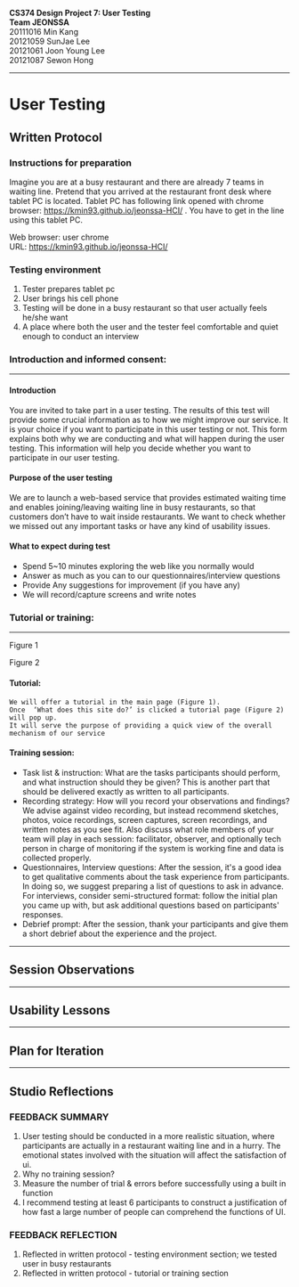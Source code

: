 **CS374 Design Project 7: User Testing**  
**Team JEONSSA**  
20111016 Min Kang  
20121059 SunJae Lee  
20121061 Joon Young Lee  
20121087 Sewon Hong

---

# User Testing

## Written Protocol

### Instructions for preparation
Imagine you are at a busy restaurant and there are already 7 teams in waiting line. Pretend that you arrived at the restaurant front desk where tablet PC is located. Tablet PC has following link opened with chrome browser: https://kmin93.github.io/jeonssa-HCI/ . You have to get in the line using this tablet PC. 
 
 
Web browser: user chrome    
URL: https://kmin93.github.io/jeonssa-HCI/

### Testing environment
1. Tester prepares tablet pc
2. User brings his cell phone
3. Testing will be done in a busy restaurant so that user actually feels he/she want
4. A place where both the user and the tester feel comfortable and quiet enough to conduct an interview
 
### Introduction and informed consent:
---
#### Introduction	
You are invited to take part in a user testing. The results of this test will provide some crucial information as to how we might improve our service. It is your choice if you want to participate in this user testing or not. This form explains both why we are conducting and what will happen during the user testing. This information will help you decide whether you want to participate in our user testing.
 
#### Purpose of the user testing
We are to launch a web-based service that provides estimated waiting time and enables joining/leaving waiting line in busy restaurants, so that customers don’t have to wait inside restaurants. We want to check whether we missed out any important tasks or have any kind of usability issues.  
 
#### What to expect during test
- Spend 5~10 minutes exploring the web like you normally would
- Answer as much as you can to our questionnaires/interview questions
- Provide Any suggestions for improvement (if you have any)
- We will record/capture screens and write notes 
 

### Tutorial or training: 
---
Figure 1

Figure 2

#### Tutorial:
    We will offer a tutorial in the main page (Figure 1).
    Once  ‘What does this site do?’ is clicked a tutorial page (Figure 2) will pop up.
    It will serve the purpose of providing a quick view of the overall mechanism of our service

#### Training session:
- Task list & instruction: What are the tasks participants should perform, and what instruction should they be given? This is another part that should be delivered exactly as written to all participants.
- Recording strategy: How will you record your observations and findings? We advise against video recording, but instead recommend sketches, photos, voice recordings, screen captures, screen recordings, and written notes as you see fit. Also discuss what role members of your team will play in each session: facilitator, observer, and optionally tech person in charge of monitoring if the system is working fine and data is collected properly.
- Questionnaires, Interview questions: After the session, it's a good idea to get qualitative comments about the task experience from participants. In doing so, we suggest preparing a list of questions to ask in advance. For interviews, consider semi-structured format: follow the initial plan you came up with, but ask additional questions based on participants' responses.
- Debrief prompt: After the session, thank your participants and give them a short debrief about the experience and the project.


---
## Session Observations



---
## Usability Lessons




---
## Plan for Iteration




---
## Studio Reflections

### FEEDBACK SUMMARY
1. User testing should be conducted in a more realistic situation, where participants are actually in a restaurant waiting line and in a hurry. The emotional states involved with the situation will affect the satisfaction of ui.
2. Why no training session?
3. Measure the number of trial & errors before successfully using a built in function
4. I recommend testing at least 6 participants to construct a justification of how fast a large number of people can comprehend the functions of UI.


### FEEDBACK REFLECTION
1. Reflected in written protocol - testing environment section; we tested user in busy restaurants
2. Reflected in written protocol - tutorial or training section

